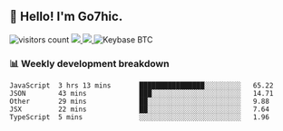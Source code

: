 ## 👋 Hello! I'm Go7hic.

 ![visitors count](https://visitors-by-url-pls-dont-use-this-in-your-repo.vercel.app/Go7hic-github-readme)
 <a href="https://twitter.com/Go7hic">
    <img src="https://img.shields.io/badge/-@Go7hic-1ca0f1?style=flat-square&labelColor=1ca0f1&logo=twitter&logoColor=white&link=https://twitter.com/Go7hic">
   <a/>
   <a href="mailto:gtfx0209@gmail.com">
    <img src="https://img.shields.io/badge/-gtfx0209@gmail.com-c14438?style=flat-square&logo=Gmail&logoColor=white&link=mailto:gtfx0209@gmail.com">
   <a/>
    ![Keybase BTC](https://img.shields.io/keybase/btc/Go7hic)
 <!--
🔭 I’m currently working
🌱 I’m currently learning
💬 Ask me about 
📫 How to reach me: 
⚡ Fun fact: 
-->
 <!--
![My Github Stats](https://github-readme-stats.vercel.app/api?username=Go7hic&show_icons=true&count_private=true)

-->

### 📊 Weekly development breakdown
<!--START_SECTION:waka-->
```text
JavaScript  3 hrs 13 mins       ████████████████░░░░░░░░░   65.22 
JSON        43 mins             ███░░░░░░░░░░░░░░░░░░░░░░   14.71 
Other       29 mins             ██░░░░░░░░░░░░░░░░░░░░░░░   9.88 
JSX         22 mins             ██░░░░░░░░░░░░░░░░░░░░░░░   7.64 
TypeScript  5 mins              ░░░░░░░░░░░░░░░░░░░░░░░░░   1.96
```
<!--END_SECTION:waka-->

